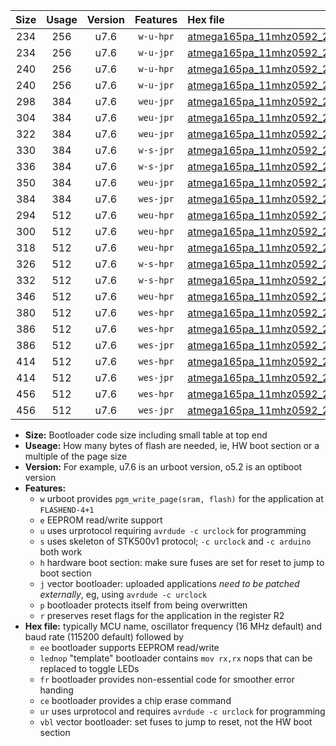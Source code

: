 |Size|Usage|Version|Features|Hex file|
|:-:|:-:|:-:|:-:|:--|
|234|256|u7.6|`w-u-hpr`|[atmega165pa_11mhz0592_230400bps_ur.hex](https://raw.githubusercontent.com/stefanrueger/urboot/main/atmega165pa_11mhz0592_230400bps_ur.hex)|
|234|256|u7.6|`w-u-jpr`|[atmega165pa_11mhz0592_230400bps_ur_vbl.hex](https://raw.githubusercontent.com/stefanrueger/urboot/main/atmega165pa_11mhz0592_230400bps_ur_vbl.hex)|
|240|256|u7.6|`w-u-hpr`|[atmega165pa_11mhz0592_230400bps_lednop_ur.hex](https://raw.githubusercontent.com/stefanrueger/urboot/main/atmega165pa_11mhz0592_230400bps_lednop_ur.hex)|
|240|256|u7.6|`w-u-jpr`|[atmega165pa_11mhz0592_230400bps_lednop_ur_vbl.hex](https://raw.githubusercontent.com/stefanrueger/urboot/main/atmega165pa_11mhz0592_230400bps_lednop_ur_vbl.hex)|
|298|384|u7.6|`weu-jpr`|[atmega165pa_11mhz0592_230400bps_ee_ur_vbl.hex](https://raw.githubusercontent.com/stefanrueger/urboot/main/atmega165pa_11mhz0592_230400bps_ee_ur_vbl.hex)|
|304|384|u7.6|`weu-jpr`|[atmega165pa_11mhz0592_230400bps_ee_lednop_ur_vbl.hex](https://raw.githubusercontent.com/stefanrueger/urboot/main/atmega165pa_11mhz0592_230400bps_ee_lednop_ur_vbl.hex)|
|322|384|u7.6|`weu-jpr`|[atmega165pa_11mhz0592_230400bps_ee_lednop_fr_ur_vbl.hex](https://raw.githubusercontent.com/stefanrueger/urboot/main/atmega165pa_11mhz0592_230400bps_ee_lednop_fr_ur_vbl.hex)|
|330|384|u7.6|`w-s-jpr`|[atmega165pa_11mhz0592_230400bps_vbl.hex](https://raw.githubusercontent.com/stefanrueger/urboot/main/atmega165pa_11mhz0592_230400bps_vbl.hex)|
|336|384|u7.6|`w-s-jpr`|[atmega165pa_11mhz0592_230400bps_lednop_vbl.hex](https://raw.githubusercontent.com/stefanrueger/urboot/main/atmega165pa_11mhz0592_230400bps_lednop_vbl.hex)|
|350|384|u7.6|`weu-jpr`|[atmega165pa_11mhz0592_230400bps_ee_lednop_fr_ce_ur_vbl.hex](https://raw.githubusercontent.com/stefanrueger/urboot/main/atmega165pa_11mhz0592_230400bps_ee_lednop_fr_ce_ur_vbl.hex)|
|384|384|u7.6|`wes-jpr`|[atmega165pa_11mhz0592_230400bps_ee_vbl.hex](https://raw.githubusercontent.com/stefanrueger/urboot/main/atmega165pa_11mhz0592_230400bps_ee_vbl.hex)|
|294|512|u7.6|`weu-hpr`|[atmega165pa_11mhz0592_230400bps_ee_ur.hex](https://raw.githubusercontent.com/stefanrueger/urboot/main/atmega165pa_11mhz0592_230400bps_ee_ur.hex)|
|300|512|u7.6|`weu-hpr`|[atmega165pa_11mhz0592_230400bps_ee_lednop_ur.hex](https://raw.githubusercontent.com/stefanrueger/urboot/main/atmega165pa_11mhz0592_230400bps_ee_lednop_ur.hex)|
|318|512|u7.6|`weu-hpr`|[atmega165pa_11mhz0592_230400bps_ee_lednop_fr_ur.hex](https://raw.githubusercontent.com/stefanrueger/urboot/main/atmega165pa_11mhz0592_230400bps_ee_lednop_fr_ur.hex)|
|326|512|u7.6|`w-s-hpr`|[atmega165pa_11mhz0592_230400bps.hex](https://raw.githubusercontent.com/stefanrueger/urboot/main/atmega165pa_11mhz0592_230400bps.hex)|
|332|512|u7.6|`w-s-hpr`|[atmega165pa_11mhz0592_230400bps_lednop.hex](https://raw.githubusercontent.com/stefanrueger/urboot/main/atmega165pa_11mhz0592_230400bps_lednop.hex)|
|346|512|u7.6|`weu-hpr`|[atmega165pa_11mhz0592_230400bps_ee_lednop_fr_ce_ur.hex](https://raw.githubusercontent.com/stefanrueger/urboot/main/atmega165pa_11mhz0592_230400bps_ee_lednop_fr_ce_ur.hex)|
|380|512|u7.6|`wes-hpr`|[atmega165pa_11mhz0592_230400bps_ee.hex](https://raw.githubusercontent.com/stefanrueger/urboot/main/atmega165pa_11mhz0592_230400bps_ee.hex)|
|386|512|u7.6|`wes-hpr`|[atmega165pa_11mhz0592_230400bps_ee_lednop.hex](https://raw.githubusercontent.com/stefanrueger/urboot/main/atmega165pa_11mhz0592_230400bps_ee_lednop.hex)|
|386|512|u7.6|`wes-jpr`|[atmega165pa_11mhz0592_230400bps_ee_lednop_vbl.hex](https://raw.githubusercontent.com/stefanrueger/urboot/main/atmega165pa_11mhz0592_230400bps_ee_lednop_vbl.hex)|
|414|512|u7.6|`wes-hpr`|[atmega165pa_11mhz0592_230400bps_ee_lednop_fr.hex](https://raw.githubusercontent.com/stefanrueger/urboot/main/atmega165pa_11mhz0592_230400bps_ee_lednop_fr.hex)|
|414|512|u7.6|`wes-jpr`|[atmega165pa_11mhz0592_230400bps_ee_lednop_fr_vbl.hex](https://raw.githubusercontent.com/stefanrueger/urboot/main/atmega165pa_11mhz0592_230400bps_ee_lednop_fr_vbl.hex)|
|456|512|u7.6|`wes-hpr`|[atmega165pa_11mhz0592_230400bps_ee_lednop_fr_ce.hex](https://raw.githubusercontent.com/stefanrueger/urboot/main/atmega165pa_11mhz0592_230400bps_ee_lednop_fr_ce.hex)|
|456|512|u7.6|`wes-jpr`|[atmega165pa_11mhz0592_230400bps_ee_lednop_fr_ce_vbl.hex](https://raw.githubusercontent.com/stefanrueger/urboot/main/atmega165pa_11mhz0592_230400bps_ee_lednop_fr_ce_vbl.hex)|

- **Size:** Bootloader code size including small table at top end
- **Useage:** How many bytes of flash are needed, ie, HW boot section or a multiple of the page size
- **Version:** For example, u7.6 is an urboot version, o5.2 is an optiboot version
- **Features:**
  + `w` urboot provides `pgm_write_page(sram, flash)` for the application at `FLASHEND-4+1`
  + `e` EEPROM read/write support
  + `u` uses urprotocol requiring `avrdude -c urclock` for programming
  + `s` uses skeleton of STK500v1 protocol; `-c urclock` and `-c arduino` both work
  + `h` hardware boot section: make sure fuses are set for reset to jump to boot section
  + `j` vector bootloader: uploaded applications *need to be patched externally*, eg, using `avrdude -c urclock`
  + `p` bootloader protects itself from being overwritten
  + `r` preserves reset flags for the application in the register R2
- **Hex file:** typically MCU name, oscillator frequency (16 MHz default) and baud rate (115200 default) followed by
  + `ee` bootloader supports EEPROM read/write
  + `lednop` "template" bootloader contains `mov rx,rx` nops that can be replaced to toggle LEDs
  + `fr` bootloader provides non-essential code for smoother error handing
  + `ce` bootloader provides a chip erase command
  + `ur` uses urprotocol and requires `avrdude -c urclock` for programming
  + `vbl` vector bootloader: set fuses to jump to reset, not the HW boot section
